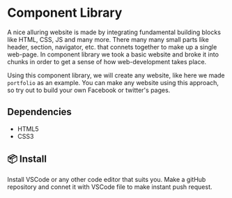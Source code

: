 # Component Library

A nice alluring website is made by integrating fundamental building blocks like HTML, CSS, JS and many more. There many many small parts like header, section, navigator, etc. that connets together to make up a single web-page. In component library we took a basic website and broke it into chunks in order to get a sense of how web-development takes place.   

Using this component library, we will create any website, like here we made `portfolio` as an example. You can make any website using this approach, so try out to build your own Facebook or twitter's pages.

## Dependencies

- HTML5
- CSS3


## 📦 Install

Install VSCode or any other code editor that suits you. Make a gitHub repository and connet it with VSCode file to make instant push request. 
